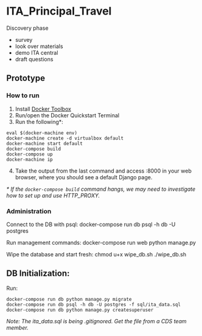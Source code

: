# ITA_Principal_Travel

Discovery phase
* survey
* look over materials
* demo ITA central
* draft questions

## Prototype

### How to run

1. Install [Docker Toolbox](https://www.docker.com/products/docker-toolbox)
2. Run/open the Docker Quickstart Terminal
3. Run the following*:

```
eval $(docker-machine env)
docker-machine create -d virtualbox default
docker-machine start default
docker-compose build
docker-compose up
docker-machine ip
```

4. Take the output from the last command and access <ip>:8000 in your web browser, where you should see a default Django page.

_* If the `docker-compose build` command hangs, we may need to investigate how to set up and use HTTP_PROXY._

### Administration

Connect to the DB with psql:
    docker-compose run db psql -h db -U postgres

Run management commands:
   docker-compose run web python manage.py <command>

Wipe the database and start fresh:
    chmod u+x wipe_db.sh
    ./wipe_db.sh

## DB Initialization:

Run:
    
    docker-compose run db python manage.py migrate
    docker-compose run db psql -h db -U postgres -f sql/ita_data.sql
    docker-compose run db python manage.py createsuperuser

_Note: The ita_data.sql is being .gitignored. Get the file from a CDS team member._
